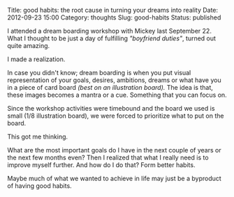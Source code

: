 Title: good habits: the root cause in turning your dreams into reality
Date: 2012-09-23 15:00
Category: thoughts
Slug: good-habits
Status: published


I attended a dream boarding workshop with Mickey last September 22. What I 
thought to be just a day of fulfilling _"boyfriend duties"_, turned out 
quite amazing. 

I made a realization. 

In case you didn't know; dream boarding is when you put visual 
representation of your goals, desires, ambitions, dreams or what have you 
in a piece of card board _(best on an illustration board)._ The idea is 
that, these images becomes a mantra or a cue. Something that you can focus 
on. 

Since the workshop activities were timebound and the board we used is small 
(1/8 illustration board), we were forced to prioritize what to put on the 
board. 

This got me thinking. 

What are the most important goals do I have in the next couple of years or 
the next few months even? Then I realized that what I really need is to 
improve myself further. And how do I do that? Form better habits. 

Maybe much of what we wanted to achieve in life may just be a byproduct of 
having good habits. 
